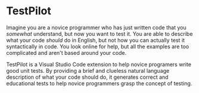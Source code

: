 # TestPilot
Imagine you are a novice programmer who has just written code that you *somewhat* understand, but now you want to test it. You are able to describe what your code *should* do in English, but not how you can actually test it syntactically in code. You look online for help, but all the examples are too complicated and aren't based around your code.

TestPilot is a Visual Studio Code extension to help novice programers write good unit tests. By providing a brief and clueless natural language description of what your code should do, it generates correct and educational tests to help novice programmers grasp the concept of testing.
